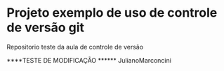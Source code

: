 # Projeto exemplo de uso de controle de versão git

Repositorio teste da aula de controle de versão

****TESTE DE MODIFICAÇÃO ******
JulianoMarconcini 